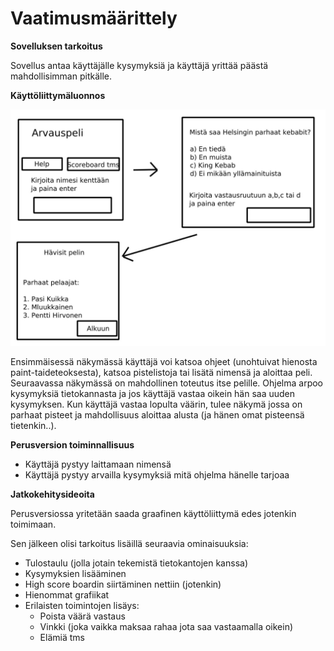 # Vaatimusmäärittely
**Sovelluksen tarkoitus**

Sovellus antaa käyttäjälle kysymyksiä ja käyttäjä yrittää päästä mahdollisimman pitkälle.


**Käyttöliittymäluonnos**

![alt text](https://github.com/hveikka/ot-harjoitustyo/blob/master/ArvausPeli/dokumentointi/vaatimuskuva.jpg)

Ensimmäisessä näkymässä käyttäjä voi katsoa ohjeet (unohtuivat hienosta paint-taideteoksesta), katsoa pistelistoja tai lisätä nimensä ja aloittaa peli. Seuraavassa näkymässä on mahdollinen toteutus itse pelille. Ohjelma arpoo kysymyksiä tietokannasta ja jos käyttäjä vastaa oikein hän saa uuden kysymyksen. Kun käyttäjä vastaa lopulta väärin, tulee näkymä jossa on parhaat pisteet ja mahdollisuus aloittaa alusta (ja hänen omat pisteensä tietenkin..).

**Perusversion toiminnallisuus**

* Käyttäjä pystyy laittamaan nimensä
* Käyttäjä pystyy arvailla kysymyksiä mitä ohjelma hänelle tarjoaa


**Jatkokehitysideoita**

Perusversiossa yritetään saada graafinen käyttöliittymä edes jotenkin toimimaan.

Sen jälkeen olisi tarkoitus lisäillä seuraavia ominaisuuksia:

* Tulostaulu (jolla jotain tekemistä tietokantojen kanssa)
* Kysymyksien lisääminen
* High score boardin siirtäminen nettiin (jotenkin)
* Hienommat grafiikat
* Erilaisten toimintojen lisäys:
   * Poista väärä vastaus
   * Vinkki (joka vaikka maksaa rahaa jota saa vastaamalla oikein)
   * Elämiä tms
